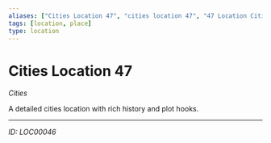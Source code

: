 ```yaml
---
aliases: ["Cities Location 47", "cities location 47", "47 Location Cities"]
tags: [location, place]
type: location
---
```


# Cities Location 47

*Cities*

A detailed cities location with rich history and plot hooks.

---
*ID: LOC00046*